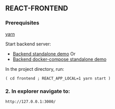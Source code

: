 ## REACT-FRONTEND

### Prerequisites

[yarn](https://classic.yarnpkg.com/en/docs/install/#debian-stable)

Start backend server:
* [Backend standalone demo](../backend/StandAloneDemo.md)
Or
* [Backend docker-compose standalone demo](../backend/StandAloneDemoDC.md)

In the project directory, run:

`( cd frontend ; REACT_APP_LOCAL=1 yarn start )`

### 2. In explorer navigate to:

```
http://127.0.0.1:3000/
```
